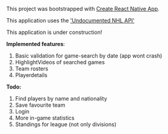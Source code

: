 This project was bootstrapped with [Create React Native App](https://github.com/react-community/create-react-native-app).

This application uses the ['Undocumented NHL API'](http://statsapi.web.nhl.com/api/v1)

This application is under construction!

**Implemented features**:


1. Basic validation for game-search by date (app wont crash)
1. HighlightVideos of searched games
1. Team rosters
1. Playerdetails

**Todo:**

1. Find players by name and nationality
1. Save favourite team
1. Login
1. More in-game statistics
1. Standings for league (not only divisions)
